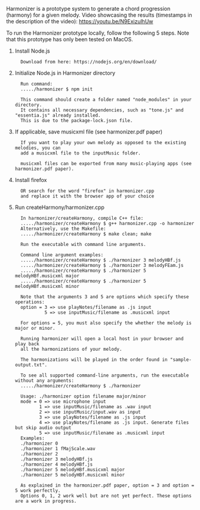 Harmonizer is a prototype system to generate a chord progression (harmony) for a given melody.
Video showcasing the results (timestamps in the description of the video): https://youtu.be/N9ExizulhUw

To run the Harmonizer prototype locally, follow the following 5 steps.
Note that this prototype has only been tested on MacOS.

1. Install Node.js 

         Download from here: https://nodejs.org/en/download/

2. Initialize Node.js in Harmonizer directory

         Run command:
         ...../harmonizer $ npm init

         This command should create a folder named "node_modules" in your directory.
         It contains all necessary dependencies, such as "tone.js" and "essentia.js" already installed.
         This is due to the package-lock.json file.

3. If applicable, save musicxml file (see harmonizer.pdf paper)

         If you want to play your own melody as opposed to the existing melodies, you can
         add a musicxml file to the inputMusic folder.

         musicxml files can be exported from many music-playing apps (see harmonizer.pdf paper).

4. Install firefox

         OR search for the word "firefox" in harmonizer.cpp
         and replace it with the browser app of your choice

5. Run createHarmony/harmonizer.cpp

         In harmonizer/createHarmony, compile C++ file:
         ...../harmonizer/createHarmony $ g++ harmonizer.cpp -o harmonizer 
         Alternatively, use the Makefile:
         ...../harmonizer/createHarmony $ make clean; make

         Run the executable with command line arguments.

         Command line argument examples:
         ...../harmonizer/createHarmony $ ./harmonizer 3 melodyHBf.js
         ...../harmonizer/createHarmony $ ./harmonizer 3 melodyFEam.js
         ...../harmonizer/createHarmony $ ./harmonizer 5 melodyHBf.musicxml major
         ...../harmonizer/createHarmony $ ./harmonizer 5 melodyHBf.musicxml minor

         Note that the arguments 3 and 5 are options which specify these operations:
         option = 3 => use playNotes/filename as .js input
                  5 => use inputMusic/filename as .musicxml input 

         For options = 5, you must also specify the whether the melody is major or minor.

         Running harmonizer will open a local host in your browser and play back
         all the harmonizations of your melody.

         The harmonizations will be played in the order found in "sample-output.txt".

         To see all supported command-line arguments, run the executable without any arguments:
         ...../harmonizer/createHarmony $ ./harmonizer

         Usage: ./harmonizer option filename major/minor
         mode = 0 => use microphone input
                1 => use inputMusic/filename as .wav input
                2 => use inputMusic/input.wav as input
                3 => use playNotes/filename as .js input
                4 => use playNotes/filename as .js input. Generate files but skip audio output 
                5 => use inputMusic/filename as .musicxml input 
         Examples:
         ./harmonizer 0
         ./harmonizer 1 fMajScale.wav
         ./harmonizer 2
         ./harmonizer 3 melodyHBf.js
         ./harmonizer 4 melodyHBf.js
         ./harmonizer 5 melodyHBf.musicxml major
         ./harmonizer 5 melodyHBf.musicxml minor

         As explained in the harmonizer.pdf paper, option = 3 and option = 5 work perfectly. 
         Options 0, 1, 2 work well but are not yet perfect. These options are a work in progress. 

